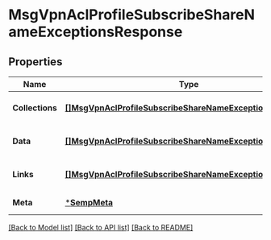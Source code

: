 # MsgVpnAclProfileSubscribeShareNameExceptionsResponse

## Properties
Name | Type | Description | Notes
------------ | ------------- | ------------- | -------------
**Collections** | [**[]MsgVpnAclProfileSubscribeShareNameExceptionCollections**](MsgVpnAclProfileSubscribeShareNameExceptionCollections.md) |  | [optional] [default to null]
**Data** | [**[]MsgVpnAclProfileSubscribeShareNameException**](MsgVpnAclProfileSubscribeShareNameException.md) |  | [optional] [default to null]
**Links** | [**[]MsgVpnAclProfileSubscribeShareNameExceptionLinks**](MsgVpnAclProfileSubscribeShareNameExceptionLinks.md) |  | [optional] [default to null]
**Meta** | [***SempMeta**](SempMeta.md) |  | [default to null]

[[Back to Model list]](../README.md#documentation-for-models) [[Back to API list]](../README.md#documentation-for-api-endpoints) [[Back to README]](../README.md)

